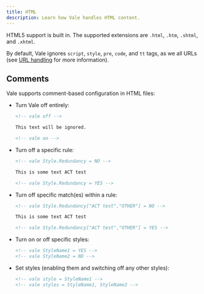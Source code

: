 ```yaml
---
title: HTML
description: Learn how Vale handles HTML content.
---
```


HTML5 support is built in. The supported extensions are `.html`, `.htm`,
`.shtml`, and `.xhtml`.

By default, Vale ignores `script`, `style`, `pre`, `code`,
and `tt` tags, as we all URLs (see [URL handling][1] for more information).

## Comments

Vale supports comment-based configuration in HTML files:

- Turn Vale off entirely:

  ```html
  <!-- vale off -->

  This text will be ignored.

  <!-- vale on -->
  ```

- Turn off a specific rule:

  ```html
  <!-- vale Style.Redundancy = NO -->

  This is some text ACT test

  <!-- vale Style.Redundancy = YES -->
  ```

- Turn off specific match(es) within a rule:

  ```html
  <!-- vale Style.Redundancy["ACT test","OTHER"] = NO -->

  This is some text ACT test

  <!-- vale Style.Redundancy["ACT test","OTHER"] = YES -->
  ```

- Turn on or off specific styles:

  ```html
  <!-- vale StyleName1 = YES -->
  <!-- vale StyleName2 = NO -->
  ```

- Set styles (enabling them and switching off any other styles):

  ```html
  <!-- vale style = StyleName1 -->
  <!-- vale styles = StyleName1, StyleName2 -->
  ```

[1]: https://github.com/errata-ai/vale/issues/320
